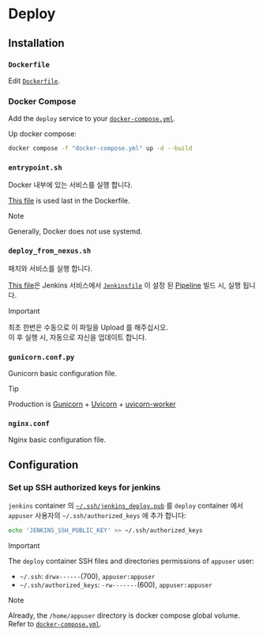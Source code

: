 # Deploy

## Installation

### `Dockerfile`

Edit [`Dockerfile`](../../deploy/Dockerfile).

### Docker Compose

Add the `deploy` service to your [`docker-compose.yml`](../docker-compose.yml).

Up docker compose:

```bash
docker compose -f "docker-compose.yml" up -d --build
```

### `entrypoint.sh`

Docker 내부에 있는 서비스를 실행 합니다.

[This file](../deploy/entrypoint.sh) is used last in the Dockerfile.

> [!NOTE]
> Generally, Docker does not use systemd.

### `deploy_from_nexus.sh`

패치와 서비스를 실행 합니다.

[This file](../deploy/deploy_from_nexus.sh)은 Jenkins 서비스에서 [`Jenkinsfile`](../Jenkinsfile) 이 설정 된 [Pipeline](./jenkins-set-up-pipeline-ssh-command.md#set-up-pipeline) 빌드 시, 실행 됩니다.

> [!IMPORTANT]
> 최초 한번은 수동으로 이 파일을 Upload 를 해주십시오.  
> 이 후 실행 시, 자동으로 자신을 업데이트 합니다.

### `gunicorn.conf.py`

Gunicorn basic configuration file.

> [!TIP]
> Production is [Gunicorn](https://docs.gunicorn.org/en/latest/deploy.html#deploying-gunicorn) + [Uvicorn](https://www.uvicorn.org/deployment/) + [uvicorn-worker](https://github.com/Kludex/uvicorn-worker)

### `nginx.conf`

Nginx basic configuration file.

## Configuration

### Set up SSH authorized keys for jenkins

`jenkins` container 의 [`~/.ssh/jenkins_deploy.pub`](./jenkins/pipeline-ssh-command.md#sshjenkins_deploypub) 를 `deploy` container 에서 `appuser` 사용자의 `~/.ssh/authorized_keys` 에 추가 합니다:

```bash
echo 'JENKINS_SSH_PUBLIC_KEY' >> ~/.ssh/authorized_keys
```

> [!IMPORTANT]
> The `deploy` container SSH files and directories permissions of `appuser` user:
>
> - `~/.ssh`: `drwx------`(700), `appuser:appuser`
> - `~/.ssh/authorized_keys`: `-rw-------`(600), `appuser:appuser`

> [!NOTE]
> Already, the `/home/appuser` directory is docker compose global volume. Refer to [`docker-compose.yml`](../docker-compose.yml).
